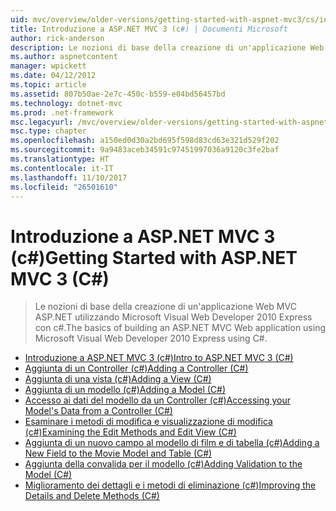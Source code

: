 ```yaml
---
uid: mvc/overview/older-versions/getting-started-with-aspnet-mvc3/cs/index
title: Introduzione a ASP.NET MVC 3 (c#) | Documenti Microsoft
author: rick-anderson
description: Le nozioni di base della creazione di un'applicazione Web MVC ASP.NET utilizzando Microsoft Visual Web Developer 2010 Express con c#.
ms.author: aspnetcontent
manager: wpickett
ms.date: 04/12/2012
ms.topic: article
ms.assetid: 807b50ae-2e7c-450c-b559-e04bd56457bd
ms.technology: dotnet-mvc
ms.prod: .net-framework
msc.legacyurl: /mvc/overview/older-versions/getting-started-with-aspnet-mvc3/cs
msc.type: chapter
ms.openlocfilehash: a150ed0d30a2bd695f598d83cd63e321d529f202
ms.sourcegitcommit: 9a9483aceb34591c97451997036a9120c3fe2baf
ms.translationtype: HT
ms.contentlocale: it-IT
ms.lasthandoff: 11/10/2017
ms.locfileid: "26501610"
---
```

<a name="getting-started-with-aspnet-mvc-3-c"></a><span data-ttu-id="69155-103">Introduzione a ASP.NET MVC 3 (c#)</span><span class="sxs-lookup"><span data-stu-id="69155-103">Getting Started with ASP.NET MVC 3 (C#)</span></span>
====================
> <span data-ttu-id="69155-104">Le nozioni di base della creazione di un'applicazione Web MVC ASP.NET utilizzando Microsoft Visual Web Developer 2010 Express con c#.</span><span class="sxs-lookup"><span data-stu-id="69155-104">The basics of building an ASP.NET MVC Web application using Microsoft Visual Web Developer 2010 Express using C#.</span></span>


- [<span data-ttu-id="69155-105">Introduzione a ASP.NET MVC 3 (c#)</span><span class="sxs-lookup"><span data-stu-id="69155-105">Intro to ASP.NET MVC 3 (C#)</span></span>](intro-to-aspnet-mvc-3.md)
- [<span data-ttu-id="69155-106">Aggiunta di un Controller (c#)</span><span class="sxs-lookup"><span data-stu-id="69155-106">Adding a Controller (C#)</span></span>](adding-a-controller.md)
- [<span data-ttu-id="69155-107">Aggiunta di una vista (c#)</span><span class="sxs-lookup"><span data-stu-id="69155-107">Adding a View (C#)</span></span>](adding-a-view.md)
- [<span data-ttu-id="69155-108">Aggiunta di un modello (c#)</span><span class="sxs-lookup"><span data-stu-id="69155-108">Adding a Model (C#)</span></span>](adding-a-model.md)
- [<span data-ttu-id="69155-109">Accesso ai dati del modello da un Controller (c#)</span><span class="sxs-lookup"><span data-stu-id="69155-109">Accessing your Model's Data from a Controller (C#)</span></span>](accessing-your-models-data-from-a-controller.md)
- [<span data-ttu-id="69155-110">Esaminare i metodi di modifica e visualizzazione di modifica (c#)</span><span class="sxs-lookup"><span data-stu-id="69155-110">Examining the Edit Methods and Edit View (C#)</span></span>](examining-the-edit-methods-and-edit-view.md)
- [<span data-ttu-id="69155-111">Aggiunta di un nuovo campo al modello di film e di tabella (c#)</span><span class="sxs-lookup"><span data-stu-id="69155-111">Adding a New Field to the Movie Model and Table (C#)</span></span>](adding-a-new-field.md)
- [<span data-ttu-id="69155-112">Aggiunta della convalida per il modello (c#)</span><span class="sxs-lookup"><span data-stu-id="69155-112">Adding Validation to the Model (C#)</span></span>](adding-validation-to-the-model.md)
- [<span data-ttu-id="69155-113">Miglioramento dei dettagli e i metodi di eliminazione (c#)</span><span class="sxs-lookup"><span data-stu-id="69155-113">Improving the Details and Delete Methods (C#)</span></span>](improving-the-details-and-delete-methods.md)
